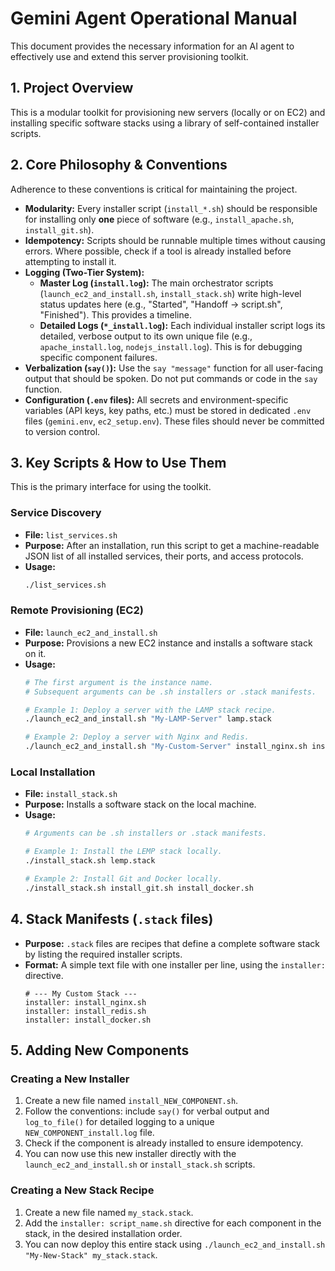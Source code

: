 # Gemini Agent Operational Manual

This document provides the necessary information for an AI agent to effectively use and extend this server provisioning toolkit.

## 1. Project Overview

This is a modular toolkit for provisioning new servers (locally or on EC2) and installing specific software stacks using a library of self-contained installer scripts.

## 2. Core Philosophy & Conventions

Adherence to these conventions is critical for maintaining the project.

*   **Modularity:** Every installer script (`install_*.sh`) should be responsible for installing only **one** piece of software (e.g., `install_apache.sh`, `install_git.sh`).
*   **Idempotency:** Scripts should be runnable multiple times without causing errors. Where possible, check if a tool is already installed before attempting to install it.
*   **Logging (Two-Tier System):**
    *   **Master Log (`install.log`):** The main orchestrator scripts (`launch_ec2_and_install.sh`, `install_stack.sh`) write high-level status updates here (e.g., "Started", "Handoff -> script.sh", "Finished"). This provides a timeline.
    *   **Detailed Logs (`*_install.log`):** Each individual installer script logs its detailed, verbose output to its own unique file (e.g., `apache_install.log`, `nodejs_install.log`). This is for debugging specific component failures.
*   **Verbalization (`say()`):** Use the `say "message"` function for all user-facing output that should be spoken. Do not put commands or code in the `say` function.
*   **Configuration (`.env` files):** All secrets and environment-specific variables (API keys, key paths, etc.) must be stored in dedicated `.env` files (`gemini.env`, `ec2_setup.env`). These files should never be committed to version control.

## 3. Key Scripts & How to Use Them

This is the primary interface for using the toolkit.

### Service Discovery

*   **File:** `list_services.sh`
*   **Purpose:** After an installation, run this script to get a machine-readable JSON list of all installed services, their ports, and access protocols.
*   **Usage:**
    ```bash
    ./list_services.sh
    ```

### Remote Provisioning (EC2)

*   **File:** `launch_ec2_and_install.sh`
*   **Purpose:** Provisions a new EC2 instance and installs a software stack on it.
*   **Usage:**
    ```bash
    # The first argument is the instance name.
    # Subsequent arguments can be .sh installers or .stack manifests.
    
    # Example 1: Deploy a server with the LAMP stack recipe.
    ./launch_ec2_and_install.sh "My-LAMP-Server" lamp.stack
    
    # Example 2: Deploy a server with Nginx and Redis.
    ./launch_ec2_and_install.sh "My-Custom-Server" install_nginx.sh install_redis.sh
    ```

### Local Installation

*   **File:** `install_stack.sh`
*   **Purpose:** Installs a software stack on the local machine.
*   **Usage:**
    ```bash
    # Arguments can be .sh installers or .stack manifests.
    
    # Example 1: Install the LEMP stack locally.
    ./install_stack.sh lemp.stack
    
    # Example 2: Install Git and Docker locally.
    ./install_stack.sh install_git.sh install_docker.sh
    ```

## 4. Stack Manifests (`.stack` files)

*   **Purpose:** `.stack` files are recipes that define a complete software stack by listing the required installer scripts.
*   **Format:** A simple text file with one installer per line, using the `installer:` directive.
    ```
    # --- My Custom Stack ---
    installer: install_nginx.sh
    installer: install_redis.sh
    installer: install_docker.sh
    ```

## 5. Adding New Components

### Creating a New Installer

1.  Create a new file named `install_NEW_COMPONENT.sh`.
2.  Follow the conventions: include `say()` for verbal output and `log_to_file()` for detailed logging to a unique `NEW_COMPONENT_install.log` file.
3.  Check if the component is already installed to ensure idempotency.
4.  You can now use this new installer directly with the `launch_ec2_and_install.sh` or `install_stack.sh` scripts.

### Creating a New Stack Recipe

1.  Create a new file named `my_stack.stack`.
2.  Add the `installer: script_name.sh` directive for each component in the stack, in the desired installation order.
3.  You can now deploy this entire stack using `./launch_ec2_and_install.sh "My-New-Stack" my_stack.stack`.
